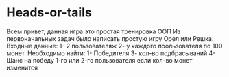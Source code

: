 # Heads-or-tails
Всем привет, данная игра это простая тренировка ООП
Из первоначальных задач было написать простую игру Орел или Решка.
Входные данные: 
1- 2 пользователяж
2- у каждого поользователя по 100 монет.
Необходимо найти:
1- Победителя
3- кол-во подбрасываний
4- Шанс на победу 1-го или 2-го пользователя если кол-во монет изменится
